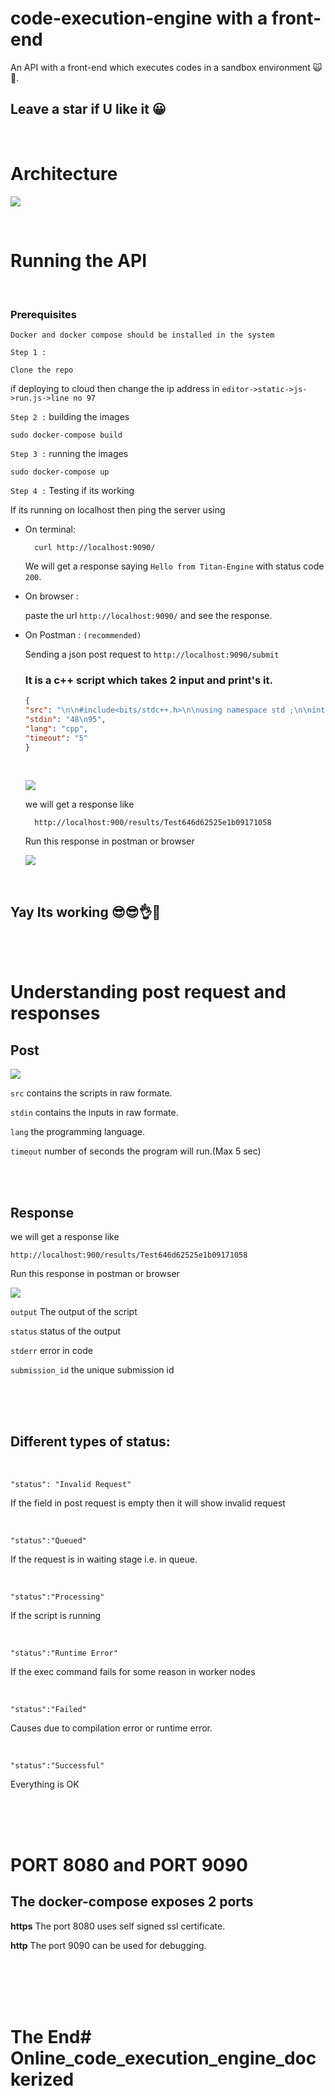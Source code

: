# code-execution-engine with a front-end
An API with a front-end which executes codes in a sandbox environment 🙀🤯. 
## Leave a star if U like it 😀
<br>

# Architecture

![](images/03.png)

<br>

# Running the API
<br>

### Prerequisites
    Docker and docker compose should be installed in the system

``Step 1 :``
    
    Clone the repo

if deploying to cloud then change the ip address in `editor->static->js->run.js->line no 97`

``Step 2 :`` building the images

    sudo docker-compose build

``Step 3 :`` running the images

    sudo docker-compose up

``Step 4 :`` Testing if its working 

If its running on localhost then ping the server using 

- On terminal:
        
        curl http://localhost:9090/

    We will get a response saying ```Hello from Titan-Engine``` with status code ``200``.

- On browser :

    paste the url ``http://localhost:9090/`` and see the response.

- On Postman : ``(recommended)``

    Sending a json post request to ``http://localhost:9090/submit``

    ### It is a c++ script which takes 2 input and print's it.

    ```json
    {
    "src": "\n\n#include<bits/stdc++.h>\n\nusing namespace std ;\n\nint main()\n{\n    int a ;\n    cin >> a ;\n\n    cout << \"The first number is \" << a << endl ;\n    \n    int b ;\n    cin >> b ;\n    \n    cout << \"The second number is \" << b << endl ;\n\n    cout << \"Hello from cpp\" <<endl ;\n\n    // while(1)\n    // {\n    //     cout << 1 << endl ;\n    // }\n    return 0;\n}\n\n",
    "stdin": "48\n95",
    "lang": "cpp",
    "timeout": "5"
    }
    ```
    <br>
    
    ![](images/01.png)
    
    we will get a response like

        http://localhost:900/results/Test646d62525e1b09171058


    Run this response in postman or browser

    ![](images/02.png)


<br>

## Yay Its working 😎😎👌👏

<br>
<br>



# Understanding post request and responses


## Post

![](images/01.png)

```src``` contains the scripts in raw formate.

```stdin``` contains the inputs in raw formate.

```lang``` the programming language.

```timeout``` number of seconds the program will run.(Max 5 sec)


<br>
<br>

## Response

we will get a response like

    http://localhost:900/results/Test646d62525e1b09171058

Run this response in postman or browser

![](images/02.png)

```output``` The output of the script

```status``` status of the output

```stderr``` error in code

```submission_id``` the unique submission id

<br>
<br>
<br>


## Different types of status:
<br>


    "status": "Invalid Request"

If the field in post request is empty then it will show invalid request

<br>

    "status":"Queued"

If the request is in waiting stage i.e. in queue.

<br>

    "status":"Processing"

If the script is running

<br>

    "status":"Runtime Error"
    
If the exec command fails for some reason in worker nodes

<br>

    "status":"Failed"

Causes due to compilation error or runtime error.

<br>

    "status":"Successful"

Everything is OK


<br>
<br>
<br>

# PORT 8080 and PORT 9090

## The docker-compose exposes 2 ports

**https**  The port 8080 uses self signed ssl certificate.

**http**  The port 9090 can be used for debugging.     

<br>
<br>
<br>
<br>


# The End# Online_code_execution_engine_dockerized
